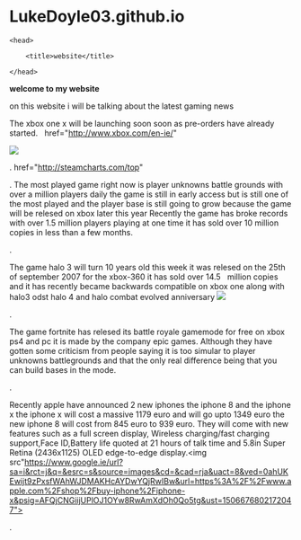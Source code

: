 # LukeDoyle03.github.io

<html>

    <head>

        <title>website</title>

    </head>
<strong>welcome to my website</strong>
    <body>
    <p> on this website i will be talking about the latest gaming news </p>
    
The xbox one x will be launching soon soon as pre-orders have already started.
  
  <a> href="http://www.xbox.com/en-ie/" </a>

  <img src="http://www.thetanooki.com/wp-content/uploads/2017/06/170611xboxonex-pic.jpeg ">
 
 .<a> href="http://steamcharts.com/top" </a>
 
 . The most played game right now is player unknowns battle grounds with over a million players daily the game is still in early access but is still one of the most played and the player base is still going to grow because the game will be relesed on xbox later this year
Recently the game has broke records with over 1.5 million players playing at one time it has sold over 10 million copies in less than a few months.

.<p> The game halo 3 will turn 10 years old this week it was relesed on the 25th of september 2007 for the xbox-360 it has sold over 14.5   million copies and it has recently became backwards compatible on xbox one along with halo3 odst halo 4 and halo combat evolved anniversary  <img src=" https://vignette.wikia.nocookie.net/halo/images/e/e5/Halo3coverart.JPG/revision/latest/scale-to-width-down/350?cb=20131024014002"> </p>

.<p> The game fortnite has relesed its battle royale gamemode for free on xbox ps4 and pc it is made by the company epic games. Although they have gotten some criticism from people saying it is too simular to player unknowns battlegrounds and that the only real difference being that you can build bases in the mode. </p>

.<p> Recently apple have announced 2 new iphones the iphone 8 and the iphone x the iphone x will cost a massive 1179 euro and will go upto 1349 euro the new iphone 8 will cost from 845 euro to 939 euro. They will come with new features such as a full screen display, Wireless charging/fast charging support,Face ID,Battery life quoted at 21 hours of talk time and 5.8in Super Retina (2436x1125) OLED edge-to-edge display.<img src"https://www.google.ie/url?sa=i&rct=j&q=&esrc=s&source=images&cd=&cad=rja&uact=8&ved=0ahUKEwijt9zPxsfWAhWJDMAKHcAYDwYQjRwIBw&url=https%3A%2F%2Fwww.apple.com%2Fshop%2Fbuy-iphone%2Fiphone-x&psig=AFQjCNGiijUPlOJ1OYw8RwAmXdOh0Qo5tg&ust=1506676802172047"> </p>

.<p> 
    </body>

</html>
